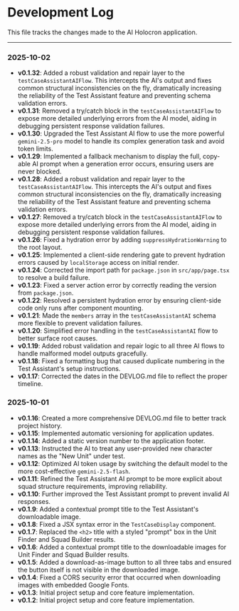 
# Development Log

This file tracks the changes made to the AI Holocron application.

---

### 2025-10-02

- **v0.1.32**: Added a robust validation and repair layer to the `testCaseAssistantAIFlow`. This intercepts the AI's output and fixes common structural inconsistencies on the fly, dramatically increasing the reliability of the Test Assistant feature and preventing schema validation errors.
- **v0.1.31**: Removed a try/catch block in the `testCaseAssistantAIFlow` to expose more detailed underlying errors from the AI model, aiding in debugging persistent response validation failures.
- **v0.1.30**: Upgraded the Test Assistant AI flow to use the more powerful `gemini-2.5-pro` model to handle its complex generation task and avoid token limits.
- **v0.1.29**: Implemented a fallback mechanism to display the full, copy-able AI prompt when a generation error occurs, ensuring users are never blocked.
- **v0.1.28**: Added a robust validation and repair layer to the `testCaseAssistantAIFlow`. This intercepts the AI's output and fixes common structural inconsistencies on the fly, dramatically increasing the reliability of the Test Assistant feature and preventing schema validation errors.
- **v0.1.27**: Removed a try/catch block in the `testCaseAssistantAIFlow` to expose more detailed underlying errors from the AI model, aiding in debugging persistent response validation failures.
- **v0.1.26**: Fixed a hydration error by adding `suppressHydrationWarning` to the root layout.
- **v0.1.25**: Implemented a client-side rendering gate to prevent hydration errors caused by `localStorage` access on initial render.
- **v0.1.24**: Corrected the import path for `package.json` in `src/app/page.tsx` to resolve a build failure.
- **v0.1.23**: Fixed a server action error by correctly reading the version from `package.json`.
- **v0.1.22**: Resolved a persistent hydration error by ensuring client-side code only runs after component mounting.
- **v0.1.21**: Made the `members` array in the `testCaseAssistantAI` schema more flexible to prevent validation failures.
- **v0.1.20**: Simplified error handling in the `testCaseAssistantAI` flow to better surface root causes.
- **v0.1.19**: Added robust validation and repair logic to all three AI flows to handle malformed model outputs gracefully.
- **v0.1.18**: Fixed a formatting bug that caused duplicate numbering in the Test Assistant's setup instructions.
- **v0.1.17**: Corrected the dates in the DEVLOG.md file to reflect the proper timeline.

### 2025-10-01

- **v0.1.16**: Created a more comprehensive DEVLOG.md file to better track project history.
- **v0.1.15**: Implemented automatic versioning for application updates.
- **v0.1.14**: Added a static version number to the application footer.
- **v0.1.13**: Instructed the AI to treat any user-provided new character names as the "New Unit" under test.
- **v0.1.12**: Optimized AI token usage by switching the default model to the more cost-effective `gemini-2.5-flash`.
- **v0.1.11**: Refined the Test Assistant AI prompt to be more explicit about squad structure requirements, improving reliability.
- **v0.1.10**: Further improved the Test Assistant prompt to prevent invalid AI responses.
- **v0.1.9**: Added a contextual prompt title to the Test Assistant's downloadable image.
- **v0.1.8**: Fixed a JSX syntax error in the `TestCaseDisplay` component.
- **v0.1.7**: Replaced the `<h2>` title with a styled "prompt" box in the Unit Finder and Squad Builder results.
- **v0.1.6**: Added a contextual prompt title to the downloadable images for Unit Finder and Squad Builder results.
- **v0.1.5**: Added a download-as-image button to all three tabs and ensured the button itself is not visible in the downloaded image.
- **v0.1.4**: Fixed a CORS security error that occurred when downloading images with embedded Google Fonts.
- **v0.1.3**: Initial project setup and core feature implementation.
- **v0.1.2**: Initial project setup and core feature implementation.
